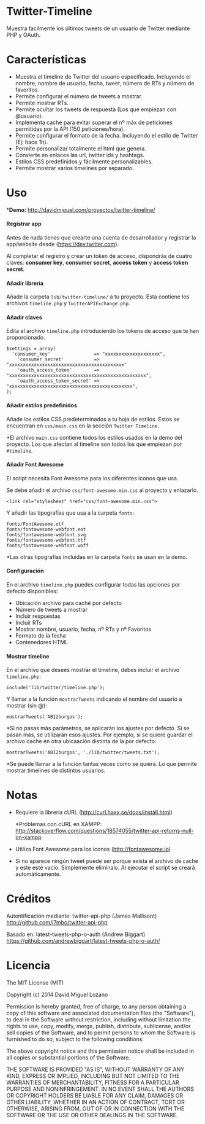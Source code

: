 Twitter-Timeline
========================

Muestra facilmente los últimos tweets de un usuario de Twitter mediante PHP y OAuth.

Características
========================

- Muestra el timeline de Twitter del usuario especificado. Incluyendo el nombre, nombre de usuario, fecha, tweet, número de RTs y número de favoritos.
- Permite configurar el número de tweets a mostrar.
- Permite mostrar RTs.
- Permite ocultar los tweets de respuesta (Los que empiezan con @usuario).
- Implementa cache para evitar superar el nº máx de peticiones permitidas por la API (150 peticiones/hora).
- Permite configurar el formato de la fecha. Incluyendo el estilo de Twitter (Ej: hace 1h).
- Permite personalizar totalmente el html que genera.
- Convierte en enlaces las url, twitter ids y hashtags.
- Estilos CSS predefinidos y fácilmente personalizables.
- Permite mostrar varios timelines por separado.

Uso
========================

***Demo:** http://davidmiguel.com/proyectos/twitter-timeline/

#### Registrar app ####

Antes de nada tienes que crearte una cuenta de desarrollador y registrar la app/website desde (https://dev.twitter.com). 

Al completar el registro y crear un token de acceso, dispondrás de cuatro claves: **consumer key**, **consumer secret**, **access token** y **access token secret**.

#### Añadir librería ####

Añade la carpeta ```lib/twitter-timeline/``` a tu proyecto. Esta contiene los archivos ```timeline.php``` y ```TwitterAPIExchange.php```.

#### Añadir claves ####

Edita el archivo ```timeline.php``` introduciendo los tokens de acceso que te han proporcionado.


```
$settings = array(
  'consumer_key' 				=> "xxxxxxxxxxxxxxxxxxxx",
	'consumer_secret' 			=> "xxxxxxxxxxxxxxxxxxxxxxxxxxxxxxxxxxxxxxxxxx"
	'oauth_access_token' 		=> "xxxxxxxxxxxxxxxxxxxxxxxxxxxxxxxxxxxxxxxxxxxxxxxxxx",
	'oauth_access_token_secret' => "xxxxxxxxxxxxxxxxxxxxxxxxxxxxxxxxxxxxxxxxxxxxx",		
);
```

#### Añadir estilos predefinidos ####

Añade los estilos CSS predeterminados a tu hoja de estilos. Estos se encuentran en ```css/main.css``` en la sección ```Twitter Timeline```.

*El archivo ```main.css``` contiene todos los estilos usados en la demo del proyecto. Los que afectan al timeline son todos los que empiezan por ```#timeline```.

#### Añadir Font Awesome ####

El script necesita Font Awesome para los diferentes iconos que usa.

Se debe añadir el archivo ```css/font-awesome.min.css``` al proyecto y enlazarlo.

```<link rel="stylesheet" href="css/font-awesome.min.css">```

Y añadir las tipografías que usa a la carpeta ```fonts```:

```
fonts/FontAwesome.otf
fonts/fontawesome-webfont.eot
fonts/fontawesome-webfont.svg
fonts/fontawesome-webfont.ttf
fonts/fontawesome-webfont.woff
```

*Las otras tipografías incluidas en la carpeta ```fonts``` se usan en la demo.

	
#### Configuración ####

En el archivo ```timeline.php``` puedes configurar todas las opciones por defecto disponibles:

- Ubicación archivo para caché por defecto
- Número de tweets a mostrar
- Incluir respuestas
- Incluir RTs
- Mostrar nombre, usuario, fecha, nº RTs y nº Favoritos
- Formato de la fecha
- Contenedores HTML

#### Mostrar timeline ####

En el archivo que desees mostrar el timeline, debes incluir el archivo ```timeline.php```:

```include('lib/twitter/timeline.php');```

Y llamar a la función `mostrarTweets` indicando el nombre del usuario a mostrar (sin @):

```mostrarTweets('ABI2burgos');```
	
*Si no pasas más parámetros, se aplicarán los ajustes por defecto. Si se pasan más, se utilizarán esos ajustes. Por ejemplo, si se quiere guardar el archivo cache en otra ubicaación distinta de la por defecto:

```mostrarTweets('ABI2burgos', './lib/twitter/tweets.txt');```

*Se puede llamar a la función tantas veces como se quiera. Lo que permite mostrar timelines de distintos usuarios.

Notas
========================

- Requiere la librería cURL (http://curl.haxx.se/docs/install.html)

  *Problemas con cURL en XAMPP: 
	http://stackoverflow.com/questions/18574055/twitter-api-returns-null-on-xampp

- Utiliza Font Awesome para los iconos (http://fontawesome.io)
- Si no aparece ningún tweet puede ser porque exista el archivo de cache y este esté vacío. Simplemente eliminalo. Al ejecutar el script se creará automáticamente.
  
  
Créditos
========================

Autentificación mediante: twitter-api-php (James Mallisont)
	http://github.com/j7mbo/twitter-api-php
	
Basado en: latest-tweets-php-o-auth (Andrew Biggart)
	https://github.com/andrewbiggart/latest-tweets-php-o-auth/	

Licencia
========================

The MIT License (MIT)

Copyright (c) 2014 David Miguel Lozano

Permission is hereby granted, free of charge, to any person obtaining a copy
of this software and associated documentation files (the "Software"), to deal
in the Software without restriction, including without limitation the rights
to use, copy, modify, merge, publish, distribute, sublicense, and/or sell
copies of the Software, and to permit persons to whom the Software is
furnished to do so, subject to the following conditions:

The above copyright notice and this permission notice shall be included in
all copies or substantial portions of the Software.

THE SOFTWARE IS PROVIDED "AS IS", WITHOUT WARRANTY OF ANY KIND, EXPRESS OR
IMPLIED, INCLUDING BUT NOT LIMITED TO THE WARRANTIES OF MERCHANTABILITY,
FITNESS FOR A PARTICULAR PURPOSE AND NONINFRINGEMENT. IN NO EVENT SHALL THE
AUTHORS OR COPYRIGHT HOLDERS BE LIABLE FOR ANY CLAIM, DAMAGES OR OTHER
LIABILITY, WHETHER IN AN ACTION OF CONTRACT, TORT OR OTHERWISE, ARISING FROM,
OUT OF OR IN CONNECTION WITH THE SOFTWARE OR THE USE OR OTHER DEALINGS IN
THE SOFTWARE.